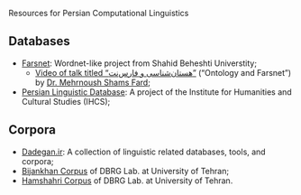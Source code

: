 Resources for Persian Computational Linguistics

Databases
---------

-   [Farsnet]: Wordnet-like project from Shahid Beheshti Universtity;
    -   [Video of talk titled “هستان‌شناسی و فارس‌نت”] (“Ontology and Farsnet”) by [Dr. Mehrnoush Shams Fard];
-   [Persian Linguistic Database]: A project of the Institute for Humanities and Cultural Studies (IHCS);

Corpora
-------

-   [Dadegan.ir]: A collection of linguistic related databases, tools, and corpora;
-   [Bijankhan Corpus] of DBRG Lab. at University of Tehran;
-   [Hamshahri Corpus] of DBRG Lab. at University of Tehran.

  [Farsnet]: http://nlp.sbu.ac.ir:8080/farsnet/
  [Video of talk titled “هستان‌شناسی و فارس‌نت”]: http://www.ihcs.ac.ir/Pages/Features/MovieDetail.aspx?id=7564
  [Dr. Mehrnoush Shams Fard]: http://ece.sbu.ac.ir/Desktopmodules/Sbu_ProfessorsPage/SP_Fa.aspx?userid=579
  [Persian Linguistic Database]: http://pldb.ihcs.ac.ir/
  [Dadegan.ir]: http://dadegan.ir/
  [Bijankhan Corpus]: http://ece.ut.ac.ir/dbrg/bijankhan/
  [Hamshahri Corpus]: http://ece.ut.ac.ir/dbrg/hamshahri/fadownload.html